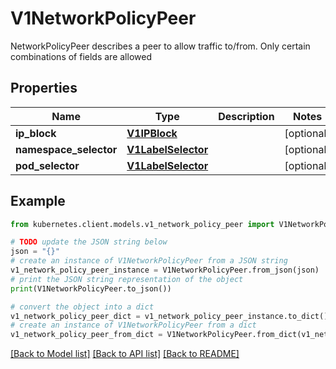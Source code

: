 # V1NetworkPolicyPeer

NetworkPolicyPeer describes a peer to allow traffic to/from. Only certain combinations of fields are allowed

## Properties

Name | Type | Description | Notes
------------ | ------------- | ------------- | -------------
**ip_block** | [**V1IPBlock**](V1IPBlock.md) |  | [optional] 
**namespace_selector** | [**V1LabelSelector**](V1LabelSelector.md) |  | [optional] 
**pod_selector** | [**V1LabelSelector**](V1LabelSelector.md) |  | [optional] 

## Example

```python
from kubernetes.client.models.v1_network_policy_peer import V1NetworkPolicyPeer

# TODO update the JSON string below
json = "{}"
# create an instance of V1NetworkPolicyPeer from a JSON string
v1_network_policy_peer_instance = V1NetworkPolicyPeer.from_json(json)
# print the JSON string representation of the object
print(V1NetworkPolicyPeer.to_json())

# convert the object into a dict
v1_network_policy_peer_dict = v1_network_policy_peer_instance.to_dict()
# create an instance of V1NetworkPolicyPeer from a dict
v1_network_policy_peer_from_dict = V1NetworkPolicyPeer.from_dict(v1_network_policy_peer_dict)
```
[[Back to Model list]](../README.md#documentation-for-models) [[Back to API list]](../README.md#documentation-for-api-endpoints) [[Back to README]](../README.md)


